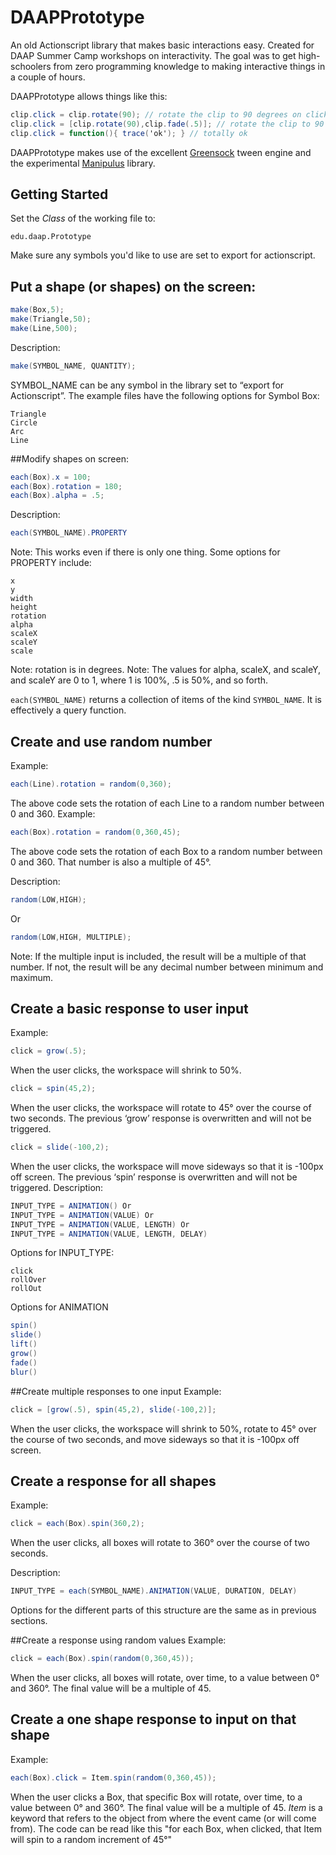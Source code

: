 # DAAPPrototype

An old Actionscript library that makes basic interactions easy. 
Created for DAAP Summer Camp workshops on interactivity. The goal was to get high-schoolers from zero programming knowledge to making interactive things in a couple of hours.

DAAPPrototype allows things like this: 

````actionscript
clip.click = clip.rotate(90); // rotate the clip to 90 degrees on click
clip.click = [clip.rotate(90),clip.fade(.5)]; // rotate the clip to 90 degrees and fade to .5 on click
clip.click = function(){ trace('ok'); } // totally ok
````

DAAPPrototype makes use of the excellent [Greensock](http://greensock.com) tween engine and the experimental [Manipulus](https://github.com/IanBellomy/Manipulus) library. 

	
## Getting Started

Set the *Class* of the working file to: 

	edu.daap.Prototype
	
Make sure any symbols you'd like to use are set to export for actionscript.

## Put a shape (or shapes) on the screen:

````actionscript
make(Box,5);
make(Triangle,50);
make(Line,500);
````
	
Description:

````actionscript
make(SYMBOL_NAME, QUANTITY);
````

SYMBOL_NAME can be any symbol in the library set to “export for Actionscript”.
The example files have the following options for Symbol Box:

	Triangle
	Circle
	Arc
	Line
	
##Modify shapes on screen:

````actionscript
each(Box).x = 100;
each(Box).rotation = 180;
each(Box).alpha = .5;
````

Description:

````actionscript
each(SYMBOL_NAME).PROPERTY
````

Note: This works even if there is only one thing. Some options for PROPERTY include:

	x
	y
	width
	height
	rotation
	alpha
	scaleX
	scaleY
	scale
	
Note: rotation is in degrees.
Note: The values for alpha, scaleX, and scaleY, and scaleY are 0 to 1, where 1 is 100%, .5 is 50%, and so forth.

`each(SYMBOL_NAME)` returns a collection of items of the kind `SYMBOL_NAME`. It is effectively a query function.

## Create and use random number
Example:

````actionscript
each(Line).rotation = random(0,360);
````

The above code sets the rotation of each Line to a random number between 0 and 360.
Example:

````actionscript
each(Box).rotation = random(0,360,45);
````

The above code sets the rotation of each Box to a random number between 0 and 360.
That number is also a multiple of 45°.



Description:

````actionscript
random(LOW,HIGH);
````
 Or
````actionscript
random(LOW,HIGH, MULTIPLE);
````

Note: If the multiple input is included, the result will be a multiple of that number. If not, the result will be any decimal number between minimum and maximum.
 
## Create a basic response to user input
Example:
````actionscript
click = grow(.5);
````	
When the user clicks, the workspace will shrink to 50%.
````actionscript
click = spin(45,2);
````	
When the user clicks, the workspace will rotate to 45° over the course of two seconds.
The previous ‘grow’ response is overwritten and will not be triggered.
````actionscript
click = slide(-100,2);
````	
When the user clicks, the workspace will move sideways so that it is -100px off screen.
The previous ‘spin’ response is overwritten and will not be triggered.
Description:

````actionscript
INPUT_TYPE = ANIMATION() Or
INPUT_TYPE = ANIMATION(VALUE) Or
INPUT_TYPE = ANIMATION(VALUE, LENGTH) Or
INPUT_TYPE = ANIMATION(VALUE, LENGTH, DELAY) 
````

Options for INPUT_TYPE:

	click
	rollOver
	rollOut
             
Options for ANIMATION

````actionscript             
spin()
slide()
lift()
grow()
fade()
blur()
````             
##Create multiple responses to one input
Example:

````actionscript	
click = [grow(.5), spin(45,2), slide(-100,2)];
````	
When the user clicks, the workspace will shrink to 50%, rotate to 45° over the course of two seconds, and move sideways so that it is -100px off screen.

## Create a response for all shapes
Example:

````actionscript
click = each(Box).spin(360,2);
````	
When the user clicks, all boxes will rotate to 360° over the course of two seconds.

Description:
````actionscript
INPUT_TYPE = each(SYMBOL_NAME).ANIMATION(VALUE, DURATION, DELAY) 
````
Options for the different parts of this structure are the same as in previous sections.

##Create a response using random values
Example:

````actionscript
click = each(Box).spin(random(0,360,45));
````

When the user clicks, all boxes will rotate, over time, to a value between 0° and 360°. The
final value will be a multiple of 45.

## Create a one shape response to input on that shape
Example:

````actionscript
each(Box).click = Item.spin(random(0,360,45));
````
When the user clicks a Box, that specific Box will rotate, over time, to a value between 0° and 360°. The final value will be a multiple of 45. *Item* is a keyword that refers to the object from where the event came (or will come from). The code can be read like this "for each Box, when clicked, that Item will spin to a random increment of 45°"

